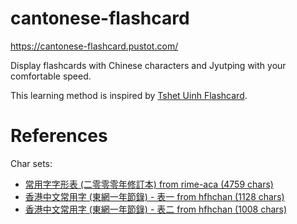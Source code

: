 # cantonese-flashcard

https://cantonese-flashcard.pustot.com/

Display flashcards with Chinese characters and Jyutping with your comfortable speed.

This learning method is inspired by [Tshet Uinh Flashcard](https://github.com/nk2028/tshet-uinh-flashcard).

# References

Char sets:

- [常用字字形表 (二零零零年修訂本) from rime-aca (4759 chars)](https://github.com/rime-aca/character_set/blob/master/%E5%B8%B8%E7%94%A8%E5%AD%97%E5%AD%97%E5%BD%A2%E8%A1%A8.txt)
- [香港中文常用字 (東網一年節錄) - 表一 from hfhchan (1128 chars)](https://gist.github.com/hfhchan/98cee66dda2105ba177c2ac33d959bd3)
- [香港中文常用字 (東網一年節錄) - 表二 from hfhchan (1008 chars)](https://gist.github.com/hfhchan/87ef6afd5dfc1abf806b2803855a8034)
